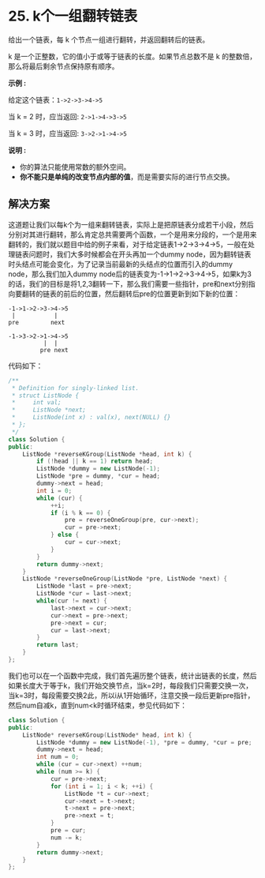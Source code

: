 # 25. k个一组翻转链表

给出一个链表，每 k 个节点一组进行翻转，并返回翻转后的链表。

k 是一个正整数，它的值小于或等于链表的长度。如果节点总数不是 k 的整数倍，那么将最后剩余节点保持原有顺序。

**示例 :**

给定这个链表：`1->2->3->4->5`

当 k = 2 时，应当返回: `2->1->4->3->5`

当 k = 3 时，应当返回: `3->2->1->4->5`

**说明 :**

- 你的算法只能使用常数的额外空间。
- **你不能只是单纯的改变节点内部的值**，而是需要实际的进行节点交换。

## 解决方案

这道题让我们以每k个为一组来翻转链表，实际上是把原链表分成若干小段，然后分别对其进行翻转，那么肯定总共需要两个函数，一个是用来分段的，一个是用来翻转的，我们就以题目中给的例子来看，对于给定链表1->2->3->4->5，一般在处理链表问题时，我们大多时候都会在开头再加一个dummy node，因为翻转链表时头结点可能会变化，为了记录当前最新的头结点的位置而引入的dummy node，那么我们加入dummy node后的链表变为-1->1->2->3->4->5，如果k为3的话，我们的目标是将1,2,3翻转一下，那么我们需要一些指针，pre和next分别指向要翻转的链表的前后的位置，然后翻转后pre的位置更新到如下新的位置：

```shell
-1->1->2->3->4->5
 |           |
pre         next

-1->3->2->1->4->5
          |  |
         pre next
```

代码如下：

```c++
/**
 * Definition for singly-linked list.
 * struct ListNode {
 *     int val;
 *     ListNode *next;
 *     ListNode(int x) : val(x), next(NULL) {}
 * };
 */
class Solution {
public:
    ListNode *reverseKGroup(ListNode *head, int k) {
        if (!head || k == 1) return head;
        ListNode *dummy = new ListNode(-1);
        ListNode *pre = dummy, *cur = head;
        dummy->next = head;
        int i = 0;
        while (cur) {
            ++i;
            if (i % k == 0) {
                pre = reverseOneGroup(pre, cur->next);
                cur = pre->next;
            } else {
                cur = cur->next;
            }
        }
        return dummy->next;
    }
    ListNode *reverseOneGroup(ListNode *pre, ListNode *next) {
        ListNode *last = pre->next;
        ListNode *cur = last->next;
        while(cur != next) {
            last->next = cur->next;
            cur->next = pre->next;
            pre->next = cur;
            cur = last->next;
        }
        return last;
    }
};
```

我们也可以在一个函数中完成，我们首先遍历整个链表，统计出链表的长度，然后如果长度大于等于k，我们开始交换节点，当k=2时，每段我们只需要交换一次，当k=3时，每段需要交换2此，所以i从1开始循环，注意交换一段后更新pre指针，然后num自减k，直到num<k时循环结束，参见代码如下：

```c++
class Solution {
public:
    ListNode* reverseKGroup(ListNode* head, int k) {
        ListNode *dummy = new ListNode(-1), *pre = dummy, *cur = pre;
        dummy->next = head;
        int num = 0;
        while (cur = cur->next) ++num;
        while (num >= k) {
            cur = pre->next;
            for (int i = 1; i < k; ++i) {
                ListNode *t = cur->next;
                cur->next = t->next;
                t->next = pre->next;
                pre->next = t;
            }
            pre = cur;
            num -= k;
        }
        return dummy->next;
    }
};
```

